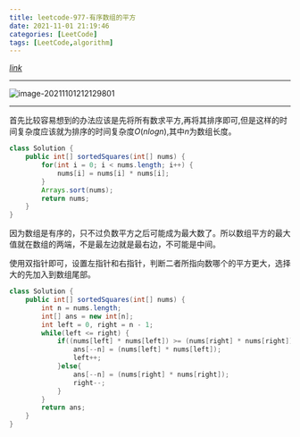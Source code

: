 ```yaml
---
title: leetcode-977-有序数组的平方
date: 2021-11-01 21:19:46
categories: [LeetCode]
tags: [LeetCode,algorithm]
---
```


[$link$](https://leetcode-cn.com/problems/squares-of-a-sorted-array/)

<hr/>

![image-20211101212129801](https://gitee.com/cao_ziqiang/img/raw/master/20211101212129.png)

<hr/>

首先比较容易想到的办法应该是先将所有数求平方,再将其排序即可,但是这样的时间复杂度应该就为排序的时间复杂度$O(nlogn)$,其中$n$为数组长度。

```java
class Solution {
    public int[] sortedSquares(int[] nums) {
        for(int i = 0; i < nums.length; i++) {
            nums[i] = nums[i] * nums[i];
        }
        Arrays.sort(nums);
        return nums;
    }
}
```

因为数组是有序的，只不过负数平方之后可能成为最大数了。所以数组平方的最大值就在数组的两端，不是最左边就是最右边，不可能是中间。

使用双指针即可，设置左指针和右指针，判断二者所指向数哪个的平方更大，选择大的先加入到数组尾部。

```java
class Solution {
    public int[] sortedSquares(int[] nums) {
        int n = nums.length;
        int[] ans = new int[n];
        int left = 0, right = n - 1;
        while(left <= right) {
            if((nums[left] * nums[left]) >= (nums[right] * nums[right])) {
                ans[--n] = (nums[left] * nums[left]);
                left++;
            }else{
                ans[--n] = (nums[right] * nums[right]);
                right--;
            }
        }
        return ans;
    }
}
```

